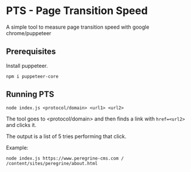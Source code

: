 # PTS - Page Transition Speed

A simple tool to measure page transition speed with google chrome/puppeteer

## Prerequisites

Install puppeteer.

```
npm i puppeteer-core
```

## Running PTS


```
node index.js <protocol/domain> <url1> <url2>
```

The tool goes to <protocol/domain><url1> and then finds a link with `href=<url2>` and clicks it. 

The output is a list of 5 tries performing that click.

Example:

```
node index.js https://www.peregrine-cms.com / /content/sites/peregrine/about.html
```


